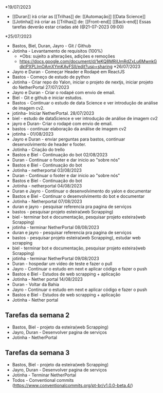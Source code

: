 *19/07/2023
- [[Duran]] irá criar as [[Trilhas]] de:
		[[Automação]]
		[[Data Science]]
- [[Jotinha]] irá criar as [[Trilhas]] de:
		[[Front-end]]
		[[Back-end]]
	Essas tarefas deverão estar criadas até (@21-07-2023 09:00)

*25/07/2023
-  Bastos, Biel, Duran, Jayro  - Git / Github
-  Jotinha - Levantamento de requisitos (100%) 
	- *Obs: sujeito a alterações, adições e remoções
	- https://docs.google.com/document/d/1eKQ8MRiUmRdZxLu6MwnkGdktPXPLImOAmXYmKAyFSII/edit?usp=sharing
*26/07/2023
- Jayro e Duran - Começar Header e Rodapé em ReactJS
- Bastos - Começo de estudo de python
- Jotinha - Criar repo do Yalon, iniciar o projeto de nextjs, iniciar projeto do NetherPortal
27/07/2023
- Jayro e Duran - Criar o rodapé com envio de email.
- Biel - Git e github e iniciar estudos.
 - Bastos - Continuar o estudo de data Science e ver introdução de análise de imagem cv2.
 - jotinha- Iniciar NetherPortal.
28/07/2023
- biel - estudo de dataScience e ver introdução de análise de imagem cv2
- jayro e Duran- Criar o rodapé com envio de email.
- bastos - continuar elaboração da análise de imagem cv2
- jotinha - 
 01/08/2023
 - Jayro e Duran - enviar perguntas para bastos, continuar desenvolvimento de header e footer.
 - Jotinha - Criação do trello
 - Bastos e Biel - Continuação do bot
 02/08/2023
 - Duran - Continuar o footer e dar inicio ao "sobre nós"
 - Bastos e Biel - Continuação do bot
 - Jotinha - netherportal
  03/08/2023
 - Duran - Continuar o footer e dar inicio ao "sobre nós"
 - Bastos e Biel - Continuação do bot
 - Jotinha - netherportal
 04/08/2023
 - Duran e Jayro - Continuar o desenvolvimento do yalon e documentar
 - Bastos e Biel - Continuar o desenvolvimento do bot e documentar
 - Jotinha - Netherportal
 07/08/2023
 - duran e jayro - pesquisar referencia pra pagina de serviços 
 - bastos - pesquisar projeto esteira(web Scrapping)
 - biel - terminar bot e documentação, pesquisar projeto esteira(web Scrapping)
 - jotinha - terminar NetherPortal
  08/08/2023
 - duran e jayro - pesquisar referencia pra pagina de serviços 
 - bastos - pesquisar projeto esteira(web Scrapping), estudar web scrapping
 - biel - terminar bot e documentação, pesquisar projeto esteira(web Scrapping)
 - jotinha - terminar NetherPortal
 09/08/2023
 - Duran - hospedar um vídeo de teste e fazer o pull
 - Jayro - Continuar o estudo em next e aplicar código e fazer o push
 - Bastos e Biel - Estudos de web scrapping + aplicação
 - Jotinha - Nether portal
 14/08/2023
 - Duran - Voltar da Bahia
 - Jayro - Continuar o estudo em next e aplicar código e fazer o push
 - Bastos e Biel - Estudos de web scrapping + aplicação
 - Jotinha - Nether portal
## Tarefas da semana 2 
- Bastos, Biel - projeto da esteira(web Scrapping)
- Jayro, Duran - Desenvolver pagina de serviços
- Jotinha - NetherPortal
## Tarefas da semana 3
- Bastos, Biel - projeto da esteira(web Scrapping)
- Jayro, Duran - Desenvolver pagina de serviços
- Jotinha - Terminar NetherPortal
- Todos - Conventional commits (https://www.conventionalcommits.org/pt-br/v1.0.0-beta.4/)